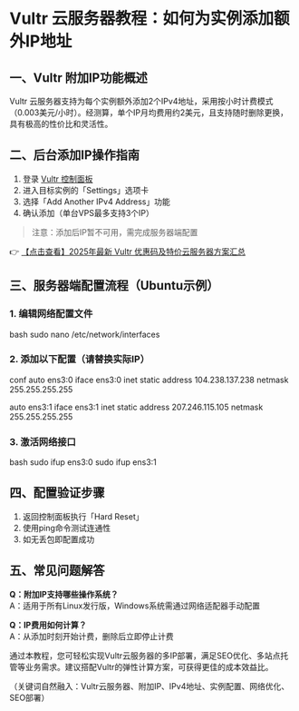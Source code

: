 # Vultr 云服务器教程：如何为实例添加额外IP地址

## 一、Vultr 附加IP功能概述
Vultr 云服务器支持为每个实例额外添加2个IPv4地址，采用按小时计费模式（0.003美元/小时）。经测算，单个IP月均费用约2美元，且支持随时删除更换，具有极高的性价比和灵活性。

## 二、后台添加IP操作指南
1. 登录 [Vultr 控制面板](https://bit.ly/VuLtr)
2. 进入目标实例的「Settings」选项卡
3. 选择「Add Another IPv4 Address」功能
4. 确认添加（单台VPS最多支持3个IP）

> 注意：添加后IP暂不可用，需完成服务器端配置

👉 [【点击查看】2025年最新 Vultr 优惠码及特价云服务器方案汇总](https://bit.ly/VuLtr)

## 三、服务器端配置流程（Ubuntu示例）
### 1. 编辑网络配置文件
bash
sudo nano /etc/network/interfaces

### 2. 添加以下配置（请替换实际IP）
conf
auto ens3:0
iface ens3:0 inet static
address 104.238.137.238
netmask 255.255.255.255

auto ens3:1
iface ens3:1 inet static
address 207.246.115.105
netmask 255.255.255.255

### 3. 激活网络接口
bash
sudo ifup ens3:0
sudo ifup ens3:1

## 四、配置验证步骤
1. 返回控制面板执行「Hard Reset」
2. 使用ping命令测试连通性
3. 如无丢包即配置成功

## 五、常见问题解答
**Q：附加IP支持哪些操作系统？**  
A：适用于所有Linux发行版，Windows系统需通过网络适配器手动配置

**Q：IP费用如何计算？**  
A：从添加时刻开始计费，删除后立即停止计费

通过本教程，您可轻松实现Vultr云服务器的多IP部署，满足SEO优化、多站点托管等业务需求。建议搭配Vultr的弹性计算方案，可获得更佳的成本效益比。
 

（关键词自然融入：Vultr云服务器、附加IP、IPv4地址、实例配置、网络优化、SEO部署）